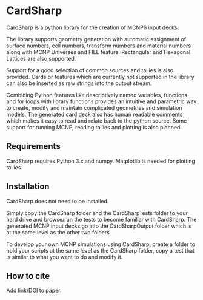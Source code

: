 CardSharp
=========

CardSharp is a python library for the creation of MCNP6 input decks. 

The library supports geometry generation with automatic assignment of surface numbers, cell numbers, transform numbers and material numbers along with MCNP Universes and FILL feature. Rectangular and Hexagonal Lattices are also supported. 

Support for a good selection of common sources and tallies is also provided. Cards or features which are currently not supported in the library can also be inserted as raw strings into the output stream. 

Combining Python features like descriptively named variables, functions and for loops with library functions provides an intuitive and parametric way to create, modify and maintain complicated geometries and simulation models. The generated card deck also has human readable comments which makes it easy to read and relate back to the python source. Some support for running MCNP, reading tallies and plotting is also planned.

Requirements
------------
CardSharp requires Python 3.x and numpy. 
Matplotlib is needed for plotting tallies.

Installation
------------
CardSharp does not need to be installed.

Simply copy the CardSharp folder and the CardSharpTests folder to your hard drive and browse/run the tests to become familiar with CardSharp. The generated MCNP input decks go into the CardSharpOutput folder which is at the same level as the other two folders.

To develop your own MCNP simulations using CardSharp, create a folder to hold your scripts at the same level as the CardSharp folder, copy a test that is similar to what you want to do and modify it.

How to cite
-----------
Add link/DOI to paper.
